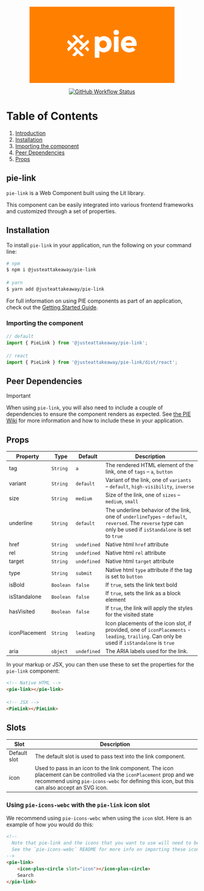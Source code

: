 <p align="center">
  <img align="center" src="../../../readme_image.png" height="200" alt="">
</p>

<p align="center">
  <a href="https://www.npmjs.com/@justeattakeaway/pie-link">
    <img alt="GitHub Workflow Status" src="https://img.shields.io/npm/v/@justeattakeaway/pie-link.svg">
  </a>
</p>

# Table of Contents

1. [Introduction](#pie-link)
2. [Installation](#installation)
3. [Importing the component](#importing-the-component)
4. [Peer Dependencies](#peer-dependencies)
5. [Props](#props)

## pie-link

`pie-link` is a Web Component built using the Lit library.

This component can be easily integrated into various frontend frameworks and customized through a set of properties.


## Installation

To install `pie-link` in your application, run the following on your command line:

```bash
# npm
$ npm i @justeattakeaway/pie-link

# yarn
$ yarn add @justeattakeaway/pie-link
```

For full information on using PIE components as part of an application, check out the [Getting Started Guide](https://github.com/justeattakeaway/pie/wiki/Getting-started-with-PIE-Web-Components).


### Importing the component

```js
// default
import { PieLink } from '@justeattakeaway/pie-link';

// react
import { PieLink } from '@justeattakeaway/pie-link/dist/react';
```


## Peer Dependencies

> [!IMPORTANT]
> When using `pie-link`, you will also need to include a couple of dependencies to ensure the component renders as expected. See [the PIE Wiki](https://github.com/justeattakeaway/pie/wiki/Getting-started-with-PIE-Web-Components#expected-dependencies) for more information and how to include these in your application.

## Props

| Property      | Type        | Default       | Description                                                                                          |
| ------------- | ----------- | ------------- | ---------------------------------------------------------------------------------------------------- |
| tag           | `String`  | `a`         | The rendered HTML element of the link, one of `tags` – `a`, `button`                        |
| variant       | `String`  | `default`   | Variant of the link, one of `variants` – `default`, `high-visibility`, `inverse`         |
| size          | `String`  | `medium`    | Size of the link, one of `sizes` – `medium`, `small`                                          |
| underline          | `String`  | `default`    | The underline behavior of the link, one of `underlineTypes` – `default`, `reversed`. The `reverse` type can only be used if `isStandalone` is set to `true`                                          |
| href          | `String`  | `undefined` | Native html `href` attribute                                                                       |
| rel           | `String`  | `undefined` | Native html `rel` attribute                                                                        |
| target        | `String`  | `undefined` | Native html `target` attribute                                                                     |
| type          | `String`  | `submit`    | Native html `type` attribute if the tag is set to `button`                                       |
| isBold        | `Boolean` | `false`     | If `true`, sets the link text bold                                                                 |
| isStandalone  | `Boolean` | `false`     | If `true`, sets the link as a block element                                                        |
| hasVisited    | `Boolean` | `false`     | If `true`, the link will apply the styles for the visited state                                    |
| iconPlacement | `String`  | `leading`   | Icon placements of the icon slot, if provided, one of `iconPlacements` - `leading`, `trailing`. Can only be used if `isStandalone` is `true` |
| aria | `object` | `undefined` | The ARIA labels used for the link. |

In your markup or JSX, you can then use these to set the properties for the `pie-link` component:

```html
<!-- Native HTML -->
<pie-link></pie-link>

<!-- JSX -->
<PieLink></PieLink>
```

## Slots

| Slot         | Description                                                                                                                                                                                                                |
| ------------ | -------------------------------------------------------------------------------------------------------------------------------------------------------------------------------------------------------------------------- |
| Default slot | The default slot is used to pass text into the link component.                                                                                                                                                             |
| icon         | Used to pass in an icon to the link component. The icon placement can be controlled via the `iconPlacement` prop and we recommend using `pie-icons-webc` for defining this icon, but this can also accept an SVG icon. |

### Using `pie-icons-webc` with the `pie-link` icon slot

We recommend using `pie-icons-webc` when using the `icon` slot. Here is an example of how you would do this:

```html
<!--
  Note that pie-link and the icons that you want to use will need to be imported as components into your application.
  See the `pie-icons-webc` README for more info on importing these icons.
-->
<pie-link>
    <icon-plus-circle slot="icon"></icon-plus-circle>
    Search
</pie-link>
```
